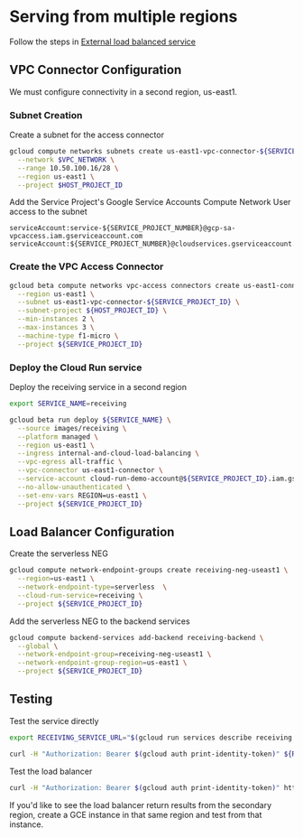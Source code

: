 # Serving from multiple regions
Follow the steps in [External load balanced service](external-load-balanced-service.md)

## VPC Connector Configuration
We must configure connectivity in a second region, us-east1.

### Subnet Creation
Create a subnet for the access connector
```bash
gcloud compute networks subnets create us-east1-vpc-connector-${SERVICE_PROJECT_ID} \
  --network $VPC_NETWORK \
  --range 10.50.100.16/28 \
  --region us-east1 \
  --project $HOST_PROJECT_ID
```

Add the Service Project's Google Service Accounts Compute Network User access to the subnet
```
serviceAccount:service-${SERVICE_PROJECT_NUMBER}@gcp-sa-vpcaccess.iam.gserviceaccount.com
serviceAccount:${SERVICE_PROJECT_NUMBER}@cloudservices.gserviceaccount.com
```

### Create the VPC Access Connector
```bash
gcloud beta compute networks vpc-access connectors create us-east1-connector \
  --region us-east1 \
  --subnet us-east1-vpc-connector-${SERVICE_PROJECT_ID} \
  --subnet-project ${HOST_PROJECT_ID} \
  --min-instances 2 \
  --max-instances 3 \
  --machine-type f1-micro \
  --project ${SERVICE_PROJECT_ID}
```

### Deploy the Cloud Run service
Deploy the receiving service in a second region
```bash
export SERVICE_NAME=receiving

gcloud beta run deploy ${SERVICE_NAME} \
  --source images/receiving \
  --platform managed \
  --region us-east1 \
  --ingress internal-and-cloud-load-balancing \
  --vpc-egress all-traffic \
  --vpc-connector us-east1-connector \
  --service-account cloud-run-demo-account@${SERVICE_PROJECT_ID}.iam.gserviceaccount.com \
  --no-allow-unauthenticated \
  --set-env-vars REGION=us-east1 \
  --project ${SERVICE_PROJECT_ID}
```

## Load Balancer Configuration
Create the serverless NEG
```bash
gcloud compute network-endpoint-groups create receiving-neg-useast1 \
  --region=us-east1 \
  --network-endpoint-type=serverless  \
  --cloud-run-service=receiving \
  --project ${SERVICE_PROJECT_ID}
```

Add the serverless NEG to the backend services
```bash
gcloud compute backend-services add-backend receiving-backend \
  --global \
  --network-endpoint-group=receiving-neg-useast1 \
  --network-endpoint-group-region=us-east1 \
  --project ${SERVICE_PROJECT_ID}
```

## Testing
Test the service directly
```bash
export RECEIVING_SERVICE_URL="$(gcloud run services describe receiving --format='value(status.url)' --platform=managed --region us-east1 --project ${SERVICE_PROJECT_ID})"

curl -H "Authorization: Bearer $(gcloud auth print-identity-token)" ${RECEIVING_SERVICE_URL}
```

Test the load balancer
```bash
curl -H "Authorization: Bearer $(gcloud auth print-identity-token)" https://${RECEIVING_LB_IP}.nip.io
```

If you'd like to see the load balancer return results from the secondary region, create a GCE instance in that same region and test from that instance.